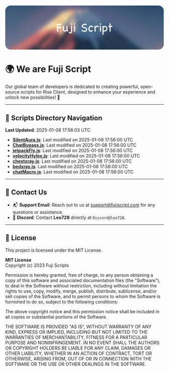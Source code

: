 ![Banner](.github/b.webp)

# 🌍 **We are Fuji Script**

Our global team of developers is dedicated to creating powerful, open-source scripts for Rise Client, designed to enhance your experience and unlock new possibilities! 🌟

---
<!-- SCRIPTS_NAVIGATION_START -->
## 📂 **Scripts Directory Navigation**

**Last Updated**: 2025-01-08 17:56:03 UTC

- **[SilentAura.js](scripts/SilentAura.js)**: Last modified on 2025-01-08 17:56:00 UTC
- **[ChatBypass.js](scripts/ChatBypass.js)**: Last modified on 2025-01-08 17:56:00 UTC
- **[jetpackFly.js](scripts/jetpackFly.js)**: Last modified on 2025-01-08 17:56:00 UTC
- **[velocityHylex.js](scripts/velocityHylex.js)**: Last modified on 2025-01-08 17:56:00 UTC
- **[chestxray.js](scripts/chestxray.js)**: Last modified on 2025-01-08 17:56:00 UTC
- **[bedxray.js](scripts/bedxray.js)**: Last modified on 2025-01-08 17:56:00 UTC
- **[chatMacro.js](scripts/chatMacro.js)**: Last modified on 2025-01-08 17:56:00 UTC

<!-- SCRIPTS_NAVIGATION_END -->

---

## 💬 **Contact Us**  
- 📬 **Support Email**: Reach out to us at [support@fujiscript.com](mailto:support@fujiscript.com) for any questions or assistance.  
- 💬 **Discord**: Contact **Leo728** directly at `Discord@leo728`.

---

## 📜 **License**

This project is licensed under the MIT License.  

**MIT License**  
Copyright (c) 2023 Fuji Scripts  

Permission is hereby granted, free of charge, to any person obtaining a copy of this software and associated documentation files (the "Software"), to deal in the Software without restriction, including without limitation the rights to use, copy, modify, merge, publish, distribute, sublicense, and/or sell copies of the Software, and to permit persons to whom the Software is furnished to do so, subject to the following conditions:  

The above copyright notice and this permission notice shall be included in all copies or substantial portions of the Software.  

THE SOFTWARE IS PROVIDED "AS IS", WITHOUT WARRANTY OF ANY KIND, EXPRESS OR IMPLIED, INCLUDING BUT NOT LIMITED TO THE WARRANTIES OF MERCHANTABILITY, FITNESS FOR A PARTICULAR PURPOSE AND NONINFRINGEMENT. IN NO EVENT SHALL THE AUTHORS OR COPYRIGHT HOLDERS BE LIABLE FOR ANY CLAIM, DAMAGES OR OTHER LIABILITY, WHETHER IN AN ACTION OF CONTRACT, TORT OR OTHERWISE, ARISING FROM, OUT OF OR IN CONNECTION WITH THE SOFTWARE OR THE USE OR OTHER DEALINGS IN THE SOFTWARE.  
